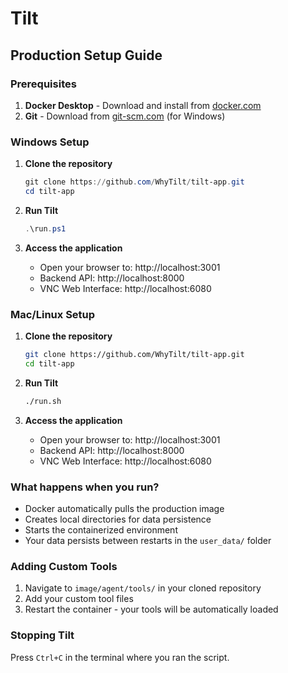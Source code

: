 # Tilt

## Production Setup Guide

### Prerequisites

1. **Docker Desktop** - Download and install from [docker.com](https://docker.com)
2. **Git** - Download from [git-scm.com](https://git-scm.com) (for Windows)

### Windows Setup

1. **Clone the repository**
   ```powershell
   git clone https://github.com/WhyTilt/tilt-app.git
   cd tilt-app
   ```

2. **Run Tilt**
   ```powershell
   .\run.ps1
   ```

3. **Access the application**
   - Open your browser to: http://localhost:3001
   - Backend API: http://localhost:8000
   - VNC Web Interface: http://localhost:6080

### Mac/Linux Setup

1. **Clone the repository**
   ```bash
   git clone https://github.com/WhyTilt/tilt-app.git
   cd tilt-app
   ```

2. **Run Tilt**
   ```bash
   ./run.sh
   ```

3. **Access the application**
   - Open your browser to: http://localhost:3001
   - Backend API: http://localhost:8000
   - VNC Web Interface: http://localhost:6080

### What happens when you run?

- Docker automatically pulls the production image
- Creates local directories for data persistence
- Starts the containerized environment
- Your data persists between restarts in the `user_data/` folder

### Adding Custom Tools

1. Navigate to `image/agent/tools/` in your cloned repository
2. Add your custom tool files
3. Restart the container - your tools will be automatically loaded

### Stopping Tilt

Press `Ctrl+C` in the terminal where you ran the script.
